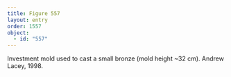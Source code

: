 ```yaml
---
title: Figure 557
layout: entry
order: 1557
object:
  - id: "557"
---
```


Investment mold used to cast a small bronze (mold height ~32 cm). Andrew Lacey, 1998.
